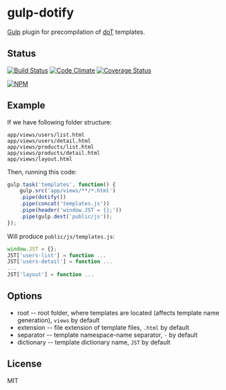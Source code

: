 # gulp-dotify

[Gulp](https://github.com/gulpjs/gulp) plugin for precompilation of [doT](https://github.com/olado/doT) templates.

## Status

[![Build Status](https://secure.travis-ci.org/titarenko/gulp-dotify.png?branch=master)](https://travis-ci.org/titarenko/gulp-dotify) 
[![Code Climate](https://codeclimate.com/github/titarenko/gulp-dotify.png)](https://codeclimate.com/github/titarenko/gulp-dotify) 
[![Coverage Status](https://coveralls.io/repos/titarenko/gulp-dotify/badge.png)](https://coveralls.io/r/titarenko/gulp-dotify)

[![NPM](https://nodei.co/npm/gulp-dotify.png?downloads=true&stars=true)](https://nodei.co/npm/gulp-dotify/)

## Example

If we have following folder structure:

```
app/views/users/list.html
app/views/users/detail.html
app/views/products/list.html
app/views/products/detail.html
app/views/layout.html
```

Then, running this code:

```js
gulp.task('templates', function() {
	gulp.src('app/views/**/*.html')
	.pipe(dotify())
	.pipe(concat('templates.js'))
	.pipe(header('window.JST = {};'))
	.pipe(gulp.dest('public/js'));
});
```

Will produce `public/js/templates.js`:

```js
window.JST = {};
JST['users-list'] = function ...
JST['users-detail'] = function ...
...
JST['layout'] = function ...
```

## Options

* root -- root folder, where templates are located (affects template name generation), `views` by default
* extension -- file extension of template files, `.html` by default
* separator -- template namespace-name separator, `-` by default
* dictionary -- template dictionary name, `JST` by default

## License

MIT
